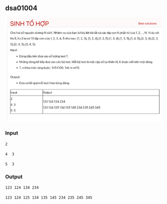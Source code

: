 ## dsa01004
![Alt text](image.png)
### Input
```
2

4  3

5  3
```
### Output
```
123 124 134 234

123 124 125 134 135 145 234 235 245 345
```
